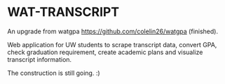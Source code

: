 # WAT-TRANSCRIPT

An upgrade from watgpa https://github.com/colelin26/watgpa (finished).

Web application for UW students to scrape transcript data, convert GPA, check graduation requirement, create academic plans and visualize transcript information.

The construction is still going. :) 